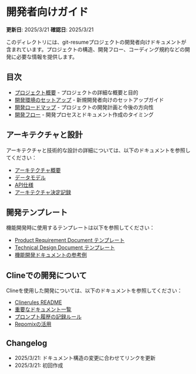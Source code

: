 # 開発者向けガイド

**更新日**: 2025/3/21
**確認日**: 2025/3/21

このディレクトリには、git-resumeプロジェクトの開発者向けドキュメントが含まれています。プロジェクトの構造、開発フロー、コーディング規約などの開発に必要な情報を提供します。

## 目次

- [プロジェクト概要](./project-overview.md) - プロジェクトの詳細な概要と目的
- [開発環境のセットアップ](./onboarding.md) - 新規開発者向けのセットアップガイド
- [開発ロードマップ](./roadmap.md) - プロジェクトの開発計画と今後の方向性
- [開発フロー](./development-flow.md) - 開発プロセスとドキュメント作成のタイミング

## アーキテクチャと設計

アーキテクチャと技術的な設計の詳細については、以下のドキュメントを参照してください：

- [アーキテクチャ概要](./architecture/overview.md)
- [データモデル](./architecture/data-models.md)
- [API仕様](/docs/guide/usage/api-guide.md)
- [アーキテクチャ決定記録](./architecture/adr/)

## 開発テンプレート

機能開発時に使用するテンプレートは以下を参照してください：

- [Product Requirement Document テンプレート](./templates/prd-template.md)
- [Technical Design Document テンプレート](./templates/tech-template.md)
- [機能開発ドキュメントの参考例](./templates/example-feature/)

## Clineでの開発について

Clineを使用した開発については、以下のドキュメントを参照してください：

- [Clinerules README](/.clinerules/README.md)
- [重要なドキュメント一覧](/.clinerules/important-docs.md)
- [プロンプト履歴の記録ルール](/.clinerules/commit-rules.md)
- [Repomixの活用](/.clinerules/repomix.md)

## Changelog

- 2025/3/21: ドキュメント構造の変更に合わせてリンクを更新
- 2025/3/21: 初回作成
